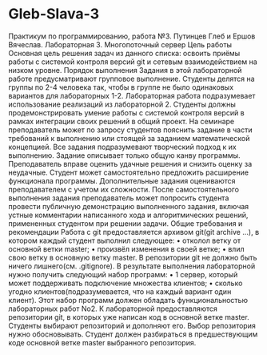 # Gleb-Slava-3
Практикум по программированию, работа №3. Путинцев Глеб и Ершов Вячеслав. 
Лабораторная 3. Многопоточный сервер
Цель работы
Основная цель решения задач из данного списка: освоить приёмы работы с системой контроля версий git и сетевым взаимодействием на низком уровне.
Порядок выполнения
Задания в этой лабораторной работе предусматривают групповое выполнение. Студенты делятся на группы по 2-4 человека так, чтобы в группе не было одинаковых вариантов для лабораторных 1-2.
Лабораторная работа подразумевает использование реализаций из лабораторной 2. Студенты должны продемонстрировать умение работы с системой контроля версий в рамках интеграции своих решений в общий проект.
На семинаре преподаватель может по запросу студентов пояснить задание в части требований к выполнению или стоящей за заданием математической концепцией.
Все задания подразумевают творческий подход к их выполнению. Задание описывает только общую канву программы.
Преподаватель вправе оценить удачные решения и снизить оценку за неудачные.
Студент может самостоятельно предложить расширение функционала программы. Дополнительные задания оцениваются преподавателем с учетом их сложности.
После самостоятельного выполнения задания преподаватель может попросить студента провести публичную демонстрацию выполненного задания, включая устные комментарии написанного хода и алгоритмических решений, примененных студентом при решении задачи.
Общие требования и рекомендации
Работа с git предоставляется архивом git(git archive ...), в котором каждый студент выполнил следующее:
• отколол ветку от основной ветки master;
• произвёл изменения в своей ветке;
• влил свою ветку в основную ветку master.
В репозитории git не должно быть ничего лишнего(см. .gitignore).
В результате выполнения лабораторной нужно получить следующий набор программ:
• 1 сервер, который может поддерживать подключение множества клиентов;
• сколько угодно клиентов(подразумевается, что на каждый вариант один клиент).
Этот набор программ должен обладать функциональностью лабораторных работ No2.
К лабораторной предоставляются репозитории git, в которых уже написан код в основной ветке master. Студенты выбирают репозиторий и дополняют его. Выбор репозитория нужно обосновывать. Студент должен разбираться в предшествующим коде основной ветке master выбранного репозитория.

